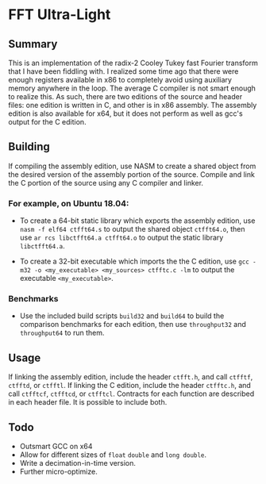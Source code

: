 # FFT Ultra-Light

## Summary

This is an implementation of the radix-2 Cooley Tukey fast Fourier transform that I have been fiddling with. I realized some time ago that there were enough registers available in x86 to completely avoid using auxiliary memory anywhere in the loop. The average C compiler is not smart enough to realize this. As such, there are two editions of the source and header files: one edition is written in C, and other is in x86 assembly. The assembly edition is also available for x64, but it does not perform as well as gcc's output for the C edition.

## Building

If compiling the assembly edition, use NASM to create a shared object from the desired version of the assembly portion of the source. Compile and link the C portion of the source using any C compiler and linker.

### For example, on Ubuntu 18.04:

- To create a 64-bit static library which exports the assembly edition, use `nasm -f elf64 ctfft64.s` to output the shared object `ctfft64.o`, then use `ar rcs libctfft64.a ctfft64.o` to output the static library `libctfft64.a`.

- To create a 32-bit executable which imports the the C edition, use `gcc -m32 -o <my_executable> <my_sources> ctfftc.c -lm` to output the executable `<my_executable>`.

### Benchmarks

- Use the included build scripts `build32` and `build64` to build the comparison benchmarks for each edition, then use `throughput32` and `throughput64` to run them.

## Usage

If linking the assembly edition, include the header `ctfft.h`, and call `ctfftf`, `ctfftd`, or `ctfftl`. If linking the C edition, include the header `ctfftc.h`, and call `ctfftcf`, `ctfftcd`, or `ctfftcl`.  Contracts for each function are described in each header file. It is possible to include both.

## Todo

- Outsmart GCC on x64
- Allow for different sizes of `float` `double` and `long double`.
- Write a decimation-in-time version.
- Further micro-optimize.
